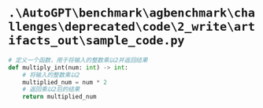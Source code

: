 # `.\AutoGPT\benchmark\agbenchmark\challenges\deprecated\code\2_write\artifacts_out\sample_code.py`

```py
# 定义一个函数，用于将输入的整数乘以2并返回结果
def multiply_int(num: int) -> int:
    # 将输入的整数乘以2
    multiplied_num = num * 2
    # 返回乘以2后的结果
    return multiplied_num
```